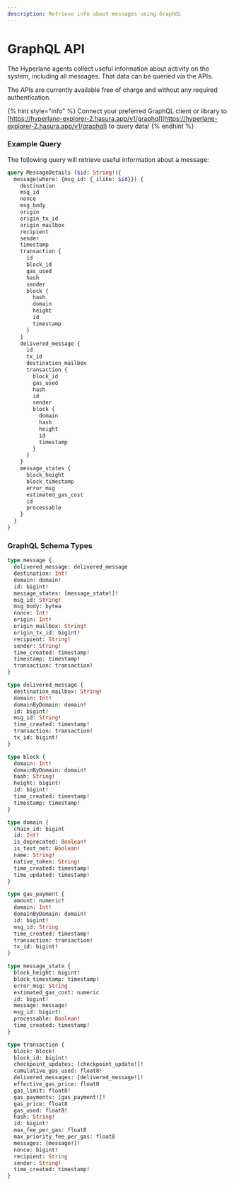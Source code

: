 ```yaml
---
description: Retrieve info about messages using GraphQL
---
```


# GraphQL API

The Hyperlane agents collect useful information about activity on the system, including all messages. That data can be queried via the APIs.

The APIs are currently available free of charge and without any required authentication.

{% hint style="info" %}
Connect your preferred GraphQL client or library to [https://hyperlane-explorer-2.hasura.app/v1/graphql](https://hyperlane-explorer-2.hasura.app/v1/graphql) to query data!
{% endhint %}

### Example Query

The following query will retrieve useful information about a message:

```graphql
query MessageDetails ($id: String!){
  message(where: {msg_id: {_ilike: $id}}) {
    destination
    msg_id
    nonce
    msg_body
    origin
    origin_tx_id
    origin_mailbox
    recipient
    sender
    timestamp
    transaction {
      id
      block_id
      gas_used
      hash
      sender
      block {
        hash
        domain
        height
        id
        timestamp
      }
    }
    delivered_message {
      id
      tx_id
      destination_mailbox
      transaction {
        block_id
        gas_used
        hash
        id
        sender
        block {
          domain
          hash
          height
          id
          timestamp
        }
      }
    }
    message_states {
      block_height
      block_timestamp
      error_msg
      estimated_gas_cost
      id
      processable
    }
  }
}
```

### GraphQL Schema Types

```graphql
type message {
  delivered_message: delivered_message
  destination: Int!
  domain: domain!
  id: bigint!
  message_states: [message_state!]!
  msg_id: String!
  msg_body: bytea
  nonce: Int!
  origin: Int!
  origin_mailbox: String!
  origin_tx_id: bigint!
  recipient: String!
  sender: String!
  time_created: timestamp!
  timestamp: timestamp!
  transaction: transaction!
}

type delivered_message {
  destination_mailbox: String!
  domain: Int!
  domainByDomain: domain!
  id: bigint!
  msg_id: String!
  time_created: timestamp!
  transaction: transaction!
  tx_id: bigint!
}

type block {
  domain: Int!
  domainByDomain: domain!
  hash: String!
  height: bigint!
  id: bigint!
  time_created: timestamp!
  timestamp: timestamp!
}

type domain {
  chain_id: bigint
  id: Int!
  is_deprecated: Boolean!
  is_test_net: Boolean!
  name: String!
  native_token: String!
  time_created: timestamp!
  time_updated: timestamp!
}

type gas_payment {
  amount: numeric!
  domain: Int!
  domainByDomain: domain!
  id: bigint!
  msg_id: String
  time_created: timestamp!
  transaction: transaction!
  tx_id: bigint!
}

type message_state {
  block_height: bigint!
  block_timestamp: timestamp!
  error_msg: String
  estimated_gas_cost: numeric
  id: bigint!
  message: message!
  msg_id: bigint!
  processable: Boolean!
  time_created: timestamp!
}

type transaction {
  block: block!
  block_id: bigint!
  checkpoint_updates: [checkpoint_update!]!
  cumulative_gas_used: float8!
  delivered_messages: [delivered_message!]!
  effective_gas_price: float8
  gas_limit: float8!
  gas_payments: [gas_payment!]!
  gas_price: float8
  gas_used: float8!
  hash: String!
  id: bigint!
  max_fee_per_gas: float8
  max_priority_fee_per_gas: float8
  messages: [message!]!
  nonce: bigint!
  recipient: String
  sender: String!
  time_created: timestamp!
}
```
